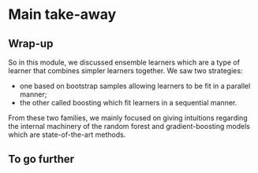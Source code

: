 # Main take-away

## Wrap-up

<!-- Quick wrap-up for the module -->

So in this module, we discussed ensemble learners which are a type of
learner that combines simpler learners together. We saw two strategies:

- one based on bootstrap samples allowing learners to be fit in a parallel
  manner;
- the other called boosting which fit learners in a sequential manner.

From these two families, we mainly focused on giving intuitions regarding the
internal machinery of the random forest and gradient-boosting models which
are state-of-the-art methods.

## To go further

<!-- Some extra links of content to go further -->

